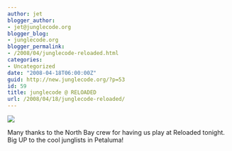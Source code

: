 ```yaml
---
author: jet
blogger_author:
- jet@junglecode.org
blogger_blog:
- junglecode.org
blogger_permalink:
- /2008/04/junglecode-reloaded.html
categories:
- Uncategorized
date: "2008-04-18T06:00:00Z"
guid: http://new.junglecode.org/?p=53
id: 59
title: junglecode @ RELOADED
url: /2008/04/18/junglecode-reloaded/
---
```


![](https://www.junglecode.com/images/blog/reloadedfrontfinalweb.jpg)

Many thanks to the North Bay crew for having us play at Reloaded tonight. Big UP to the cool junglists in Petaluma!